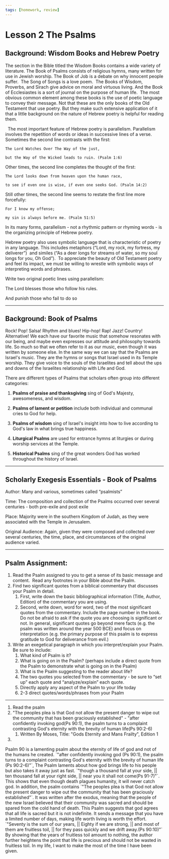 ```yaml
---
tags: [homework, review]
---
```

# Lesson 2 The Psalms

  

## Background: Wisdom Books and Hebrew Poetry

The section in the Bible titled the Wisdom Books contains a wide variety of literature. The Book of Psalms consists of religious hymns, many written for use in Jewish worship. The Book of Job is a debate on why innocent people suffer.  The Song of Songs is a love poem.  The Books of Wisdom, Proverbs, and Sirach give advice on moral and virtuous living. And the Book of Ecclesiastes is a sort of journal on the purpose of human life.  The most obvious common element among these books is the use of poetic language to convey their message. Not that these are the only books of the Old Testament that use poetry. But they make such extensive application of it that a little background on the nature of Hebrew poetry is helpful for reading them.

  The most important feature of Hebrew poetry is parallelism. Parallelism involves the repetition of words or ideas in successive lines of a verse. Sometimes the second line contrasts with the first:

  

```
The Lord Watches Over The Way of the just,

but the Way of the Wicked leads to ruin. (Psalm 1:6)
```

  

Other times, the second line completes the thought of the first:

  

```
The Lord looks down from heaven upon the human race,

to see if even one is wise, if even one seeks God. (Psalm 14:2)
```

  

Still other times, the second line seems to restate the first line more forcefully:

```
For I know my offense;

my sin is always before me. (Psalm 51:5)
```
  

In its many forms, parallelism - not a rhythmic pattern or rhyming words - is the organizing principle of Hebrew poetry.

Hebrew poetry also uses symbolic language that is characteristic of poetry in any language. This includes metaphors (“Lord, my rock, my fortress, my deliverer”)  and similes (“As a deer longs for streams of water, so my soul longs for you, Oh God”).  To appreciate the beauty of Old Testament poetry and feel its impact, we must be willing to wrestle with symbolic ways of interpreting words and phrases. 

  

Write two original poetic lines using parallelism:

  

The Lord blesses those who follow his rules.

And punish those who fail to do so

  
  
---
  
  

## Background: Book of Psalms

Rock! Pop! Salsa! Rhythm and blues! Hip-hop! Rap! Jazz! Country! Alternative! We each have our favorite music that somehow resonates with our being, and maybe even expresses our attitude and philosophy towards life. So much so that we often refer to it as our music, even though it was written by someone else. In the same way we can say that the Psalms are Israel's music. They are the hymns or songs that Israel used in its Temple worship. They give voice to the souls of the Israelites and tell about the ups and downs of the Israelites relationship with Life and God. 

There are different types of Psalms that scholars often group into different categories:

  

1. __Psalms of praise and thanksgiving__ sing of God's Majesty, awesomeness, and wisdom.
    
2. __Psalms of lament or petition__ include both individual and communal cries to God for help.
    
3. __Psalms of wisdom__ sing of Israel's insight into how to live according to God's law in what brings true happiness.
    
4. __Liturgical Psalms__ are used for entrance hymns at liturgies or during worship services at the Temple.
    
5. __Historical Psalms__ sing of the great wonders God has worked throughout the history of Israel.
    

  
---
## Scholarly Exegesis Essentials - Book of Psalms

Author: Many and various, sometimes called “psalmists”

Time: The composition and collection of the Psalms occurred over several centuries - both pre-exile and post exile

Place: Majority were in the southern Kingdom of Judah, as they were associated with the Temple in Jerusalem.

Original Audience: Again, given they were composed and collected over several centuries, the time, place, and circumstances of the original audience varied.

  
---
## Psalm Assignment:

1.  Read the Psalm assigned to you to get a sense of its basic message and content.  Read any footnotes in your Bible about the Psalm.
2.  Find two significant quotes from a biblical commentary that discusses your Psalm in detail.   
    1.  First, write down the basic bibliographical information (Title, Author, Edition) of the commentary you are using.
    2.  Second, write down, word for word, two of the most significant quotes from the commentary. Include the page number in the book.  Do not be afraid to ask if the quote you are choosing is significant or not. In general, significant quotes go beyond mere facts (e.g. the psalm was written around the year 500 BCE) and focus on interpretation (e.g. the primary purpose of this psalm is to express gratitude to God for deliverance from evil.)
3.  Write an exegetical paragraph in which you interpret/explain your Psalm. Be sure to include:
    1.  What kind of Psalm is it?
    2.  What is going on in the Psalm? (perhaps include a direct quote from the Psalm to demonstrate what is going on in the Psalm) 
    3.  What is the Psalm suggesting to the reader about life? 
    4.  The two quotes you selected from the commentary - be sure to “set up” each quote and “analyze/explain” each quote.
    5.  Directly apply any aspect of the Psalm to your life today
    6.  2-3 direct quotes/words/phrases from your Psalm

---
1. Read the psalm
2. "The peoples plea is that God not allow the present danger to wipe out the community that has been graciously established" - "after confidently invoking god(Ps 90:1), the psalm turns to a complaint contrasting God's eternity with the brevity of human life(Ps 90:2-6)
	1. Written By Moses, Title: "Gods Eternity and Mans Frailty", Edition 1
3. 

<div style="text: justify">Psalm 90 is a lamenting psalm about the eternity of life of god and not of the humans he created. `"after confidently invoking god (Ps 90:1), the psalm turns to a complaint contrasting God's eternity with the brevity of human life (Ps 90:2-6)"`, The Psalm laments about how god brings life to his people but also takes it away just as fast. `"though a thousand fall at your side, || ten thousand fall at your right side, || near you it shall not come(Ps 91-7)"`. This shows that even though death plagues humanity, it will never catch god. In addition, the psalm contains `"The peoples plea is that God not allow the present danger to wipe out the community that has been graciously established"`. It was written after the exodus, meaning that the people of the new Israel believed that their community was sacred and should be spared from the cold hand of death. This Psalm suggests that god agrees that all life is sacred but it is not indefinite. It sends a message that you have a limited number of days, making life worth living is worth the effort. `"Seventy is the sum of our years, || Eighty if we are strong, || and most of them are fruitless toil, || for they pass quickly and we drift away.(Ps 90:10)"` By showing that the years of fruitless toil amount to nothing, the author further heightens the point that life is precious and should not be wasted in fruitless toil. In my life, I want to make the most of the time I have been given.</div>